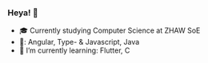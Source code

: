 ### Heya! 👋

- 🎓 Currently studying Computer Science at ZHAW SoE
- 💞: Angular, Type- & Javascript, Java
- 🌱 I’m currently learning: Flutter, C

<!--
**Miles07/Miles07** is a ✨ _special_ ✨ repository because its `README.md` (this file) appears on your GitHub profile.

Here are some ideas to get you started:

- 🔭 I’m currently working on ...
- 🌱 I’m currently learning ...
- 👯 I’m looking to collaborate on ...
- 🤔 I’m looking for help with ...
- 💬 Ask me about ...
- 📫 How to reach me: ...
- ⚡ Fun fact: ...
-->
